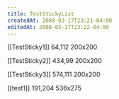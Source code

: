 ```yaml
---
title: TestStickyList
createdAt: 2008-03-17T23:21-04:00
editedAt: 2008-03-17T23:22-04:00
---
```


[[TestSticky1]] 64,112 200x200

[[TestSticky2]] 434,99 200x200

[[TestSticky3]] 574,111 200x200

[[test1]] 191,204 536x275


